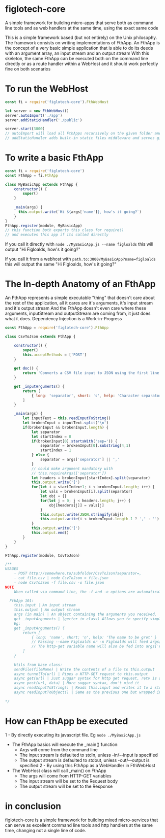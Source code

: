 # figlotech-core
A simple framework for building micro-apps that serve both as command line tools and as web handlers at the same time, using the exact same code

This is a simple framework based (but not entirely) on the Unix philosophy.
The framework consists on writing implementations of FthApp.
An FthApp is the concept of a very basic simple application that is able to do its deeds with an argument array, an input stream and an output stream
With this skeleton, the same FthApp can be executed both on the command line directly or as a route handler within a WebHost and it should work perfectly fine on both scenarios

# To run the WebHost
```js
const fi = require('figlotech-core').FthWebHost

let server = new FthWebHost()
server.autoImport('./app')
server.addStaticHandler('./public')

server.start(3000)
// autoImport will load all FthApps recursively on the given folder and use as handlers or middlewares
// addStaticHandler adds built-in static files middleware and serves given folder as static
```

# To write a basic FthApp
```js
const fi = require('figlotech-core')
const FthApp = fi.FthApp

class MyBasicApp extends FthApp {
    constructor() {
        super()
    }
    
    _main(args) {
      this.output.write(`Hi ${args['name']}, how's it going?`)
    }
}
FthApp.register(module, MyBasicApp)
// this function both exports this class for require()
// and executes this app if its called directly
```
If you call it directly with 
```node ./MyBasicApp.js --name figloalds``` 
this will output 
"Hi Figloalds, how's it going?"

If you call it from a webhost with 
```path.to:3000/MyBasicApp?name=figloalds``` this will output the same
"Hi Figloalds, how's it going?"

# The In-depth Anatomy of an FthApp
An FthApp represents a simple executable "thing" that doesn't care about the rest of the application, all it cares are it's arguments, it's input stream and it's output stream
And the FthApp doesn't even care where these arguments, inputStream and outputStream  are coming from, it just does what it does.
Dependency Injection is a Work-in-Progress 
```js
const FthApp = require('figlotech-core').FthApp

class CsvToJson extends FthApp {

    constructor() {
        super()
        this.acceptMethods = ['POST']
    }
    
    get doc() {
        return 'Converts a CSV file input to JSON using the first line as headers'
    }

    get _inputArguments() {
        return [
            { long: 'separator', short: 's', help: 'Character separator' }
        ]
    }

    _main(args) {
        let inputText = this.readInputToString()
        let brokenInput = inputText.split('\n')
        if(brokenInput && brokenInput.length) {
            let separator
            let startIndex = 0
            if(brokenInput[0].startsWith('sep=')) {
                separator = brokenInput[0].substring(4,1)
                startIndex = 1
            } else {
                separator = args['separator'] || ','
            }
            // could make argument mandatory with
            // this.requireArgs(['separator'])
            let headers = brokenInput[startIndex].split(separator)
            this.output.write('[')
            for(let i = startIndex+1; i < brokenInput.length; i++) {
                let vals = brokenInput[i].split(separator)
                let obj = {}
                for(let j = 0; j < headers.length; j++) {
                    obj[headers[j]] = vals[j]
                }
                this.output.write(JSON.stringify(obj))
                this.output.write(i < brokenInput.length-1 ? ',' : '')
            }
            this.output.write(']')
            this.output.end()
        }
    }
}

FthApp.register(module, CsvToJson)

/**
USAGES
    - POST http://somewhere.to/subfolder/CsvToJson?separator=,
    - cat file.csv | node CsvToJson > file.json
    - node CsvToJson -f file.csv -o file.json 
NOTE
    When called via command line, the -f and -o options are automatically added to redirect iostreams to filestreams

  FthApp 101: 
    this.input | An input stream
    this.output | An output stream
    args (in main) | An object containing the arguments you received.
    get _inputArguments | (getter in class) Allows you to specify simple console input arguments, like so:
    Eg:
    get _inputArguments() {
        return [
            { long: 'name', short: 'n', help: 'The name to be gret' } 
            // Passing --name Figloalds or -n Figloalds will feed args['name']
            // The http-get variable name will also be fed into args['name']
        ]
    }
    
    Utils from base class:
    sendFile(fileName) | Write the contents of a file to this.output
    async tunnelTo(url) | Pipes a HTTP-GET request to this.output
    async get(url) | Just suggar syntax for http get request, retv is a stream
    async post(url, data) | More suggar syntax, don't mind it
    async readInputToString() | Reads this.input and writes it to a string. Retv is said string
    async readInputToObject() | Same as the previous one but wrapped in a JSON.parse. retv is an object. Or a bigass error 
    
*/
```

# How can FthApp be executed
1 - By directly executing its javascript file. Eg ```node ./MyBasicApp.js```
  - The FthApp basics will execute the _main() function
    - Args will come from the command line
    - The input stream is defaulted to stdin, unless -in/--input is specified
    - The output stream is defaulted to stdout, unless -out/--output is specified
2 - By using this FthApp as a WebHandler in FthWebHost
  - The WebHost class will call _main() on FthApp
    - The args will come from HTTP-GET variables
    - The input stream will be set to the Request body
    - The output stream will be set to the Response
    
# in conclusion
figlotech-core is a simple framework for building mixed micro-services that can serve as excellent command line tools and http handlers at the same time, changing not a single line of code.
